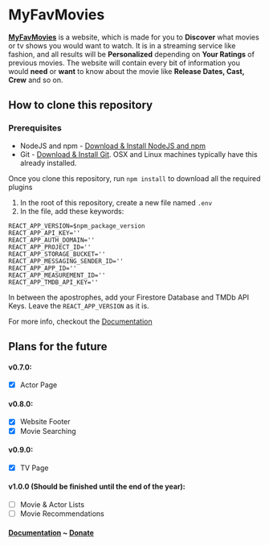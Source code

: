 # MyFavMovies
[**MyFavMovies**](https://puckyeu.github.io/MyFavMovies/) is a website, which is made for you to **Discover** what movies or tv shows you would want to watch. It is in a streaming service like fashion, and all results will be **Personalized** depending on **Your Ratings** of previous movies. The website will contain every bit of information you would **need** or **want** to know about the movie like **Release Dates, Cast, Crew** and so on.

## How to clone this repository

### Prerequisites
* NodeJS and npm - [Download & Install NodeJS and npm](https://nodejs.org/en/download/)
* Git - [Download & Install Git](https://git-scm.com/downloads). OSX and Linux machines typically have this already installed.

Once you clone this repository, run `npm install` to download all the required plugins

1. In the root of this repository, create a new file named `.env`
2. In the file, add these keywords:
```env
REACT_APP_VERSION=$npm_package_version
REACT_APP_API_KEY=''
REACT_APP_AUTH_DOMAIN=''
REACT_APP_PROJECT_ID=''
REACT_APP_STORAGE_BUCKET=''
REACT_APP_MESSAGING_SENDER_ID=''
REACT_APP_APP_ID=''
REACT_APP_MEASUREMENT_ID=''
REACT_APP_TMDB_API_KEY=''
```
In between the apostrophes, add your Firestore Database and TMDb API Keys. Leave the `REACT_APP_VERSION` as it is.

For more info, checkout the [Documentation](https://github.com/PuckyEU/MyFavMovies/wiki)

## Plans for the future
#### v0.7.0:
- [x] Actor Page
#### v0.8.0:
- [x] Website Footer
- [x] Movie Searching
#### v0.9.0:
- [x] TV Page
#### v1.0.0 (Should be finished until the end of the year):
- [ ] Movie & Actor Lists
- [ ] Movie Recommendations

#### [Documentation](https://github.com/PuckyEU/MyFavMovies/wiki) ~ [Donate](https://www.buymeacoffee.com/puckyeu)
